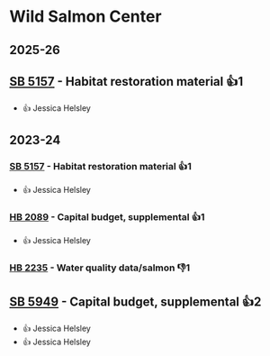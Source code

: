 # Wild Salmon Center
## 2025-26

## [SB 5157](/bill/2025-26/sb/5157/) - Habitat restoration material 👍1  
* 👍 Jessica Helsley

## 2023-24

### [SB 5157](/bill/2023-24/sb/5157/) - Habitat restoration material 👍1  
* 👍 Jessica Helsley

### [HB 2089](/bill/2023-24/hb/2089/) - Capital budget, supplemental 👍1  
* 👍 Jessica Helsley

### [HB 2235](/bill/2023-24/hb/2235/) - Water quality data/salmon  👎1 

## [SB 5949](/bill/2023-24/sb/5949/) - Capital budget, supplemental 👍2  
* 👍 Jessica Helsley
* 👍 Jessica Helsley
